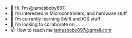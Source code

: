 - 👋 Hi, I’m @jamesboby897
- 👀 I’m interested in Microcontrollers, and hardware stuff
- 🌱 I’m currently learning Swift and iOS stuff
- 💞️ I’m looking to collaborate on ...
- 📫 How to reach me jamesboby897@gmail.com

<!---
jamesboby897/jamesboby897 is a ✨ special ✨ repository because its `README.md` (this file) appears on your GitHub profile.
You can click the Preview link to take a look at your changes.
--->
